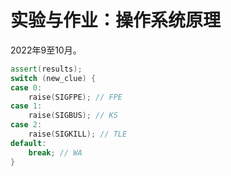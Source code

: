 # 实验与作业：操作系统原理

2022年9至10月。

```C++
assert(results);
switch (new_clue) {
case 0:
    raise(SIGFPE); // FPE
case 1:
    raise(SIGBUS); // KS
case 2:
    raise(SIGKILL); // TLE
default:
    break; // WA
}
```
